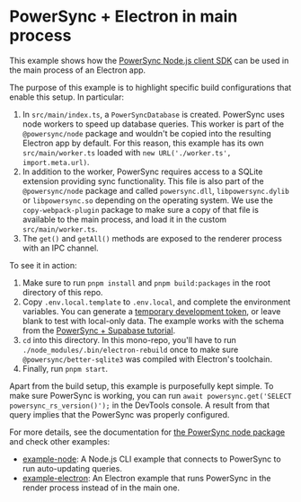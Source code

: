 # PowerSync + Electron in main process

This example shows how the [PowerSync Node.js client SDK](https://docs.powersync.com/client-sdk-references/node) can be used in the main process of an Electron app.

The purpose of this example is to highlight specific build configurations that enable this setup.
In particular:

1. In `src/main/index.ts`, a `PowerSyncDatabase` is created. PowerSync uses node workers to speed up database
   queries. This worker is part of the `@powersync/node` package and wouldn't be copied into the resulting Electron
   app by default. For this reason, this example has its own `src/main/worker.ts` loaded with `new URL('./worker.ts', import.meta.url)`.
2. In addition to the worker, PowerSync requires access to a SQLite extension providing sync functionality.
   This file is also part of the `@powersync/node` package and called `powersync.dll`, `libpowersync.dylib` or
   `libpowersync.so` depending on the operating system.
   We use the `copy-webpack-plugin` package to make sure a copy of that file is available to the main process,
   and load it in the custom `src/main/worker.ts`.
3. The `get()` and `getAll()` methods are exposed to the renderer process with an IPC channel.

To see it in action:

1. Make sure to run `pnpm install` and `pnpm build:packages` in the root directory of this repo.
2. Copy `.env.local.template` to `.env.local`, and complete the environment variables. You can generate a [temporary development token](https://docs.powersync.com/usage/installation/authentication-setup/development-tokens), or leave blank to test with local-only data.
   The example works with the schema from the [PowerSync + Supabase tutorial](https://docs.powersync.com/integration-guides/supabase-+-powersync#supabase-powersync).
3. `cd` into this directory. In this mono-repo, you'll have to run `./node_modules/.bin/electron-rebuild` once to make sure `@powersync/better-sqlite3` was compiled with Electron's toolchain.
3. Finally, run `pnpm start`.

Apart from the build setup, this example is purposefully kept simple.
To make sure PowerSync is working, you can run `await powersync.get('SELECT powersync_rs_version()');` in the DevTools
console. A result from that query implies that the PowerSync was properly configured.

For more details, see the documentation for [the PowerSync node package](https://docs.powersync.com/client-sdk-references/node) and check other examples:

- [example-node](../example-node/): A Node.js CLI example that connects to PowerSync to run auto-updating queries.
- [example-electron](../example-electron/): An Electron example that runs PowerSync in the render process instead of in the main one.
